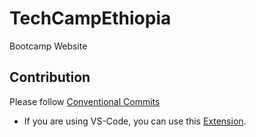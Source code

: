 # TechCampEthiopia
Bootcamp Website


## Contribution 
Please follow [Conventional Commits](https://www.conventionalcommits.org/en/v1.0.0/#specification)
* If you are using VS-Code, you can use this [Extension](https://marketplace.visualstudio.com/items?itemName=vivaxy.vscode-conventional-commits).
